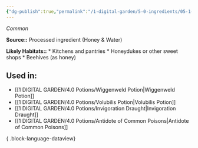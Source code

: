 ```yaml
---
{"dg-publish":true,"permalink":"/1-digital-garden/5-0-ingredients/05-1-mundane/honeywater-flask-of/","tags":["ingredient","common"]}
---
```


*Common*

**Source::** Processed ingredient (Honey & Water)

**Likely Habitats::** * Kitchens and pantries * Honeydukes or other sweet shops * Beehives (as honey)

## Used in:

- [[1 DIGITAL GARDEN/4.0 Potions/Wiggenweld Potion\|Wiggenweld Potion]]
- [[1 DIGITAL GARDEN/4.0 Potions/Volubilis Potion\|Volubilis Potion]]
- [[1 DIGITAL GARDEN/4.0 Potions/Invigoration Draught\|Invigoration Draught]]
- [[1 DIGITAL GARDEN/4.0 Potions/Antidote of Common Poisons\|Antidote of Common Poisons]]

{ .block-language-dataview}

